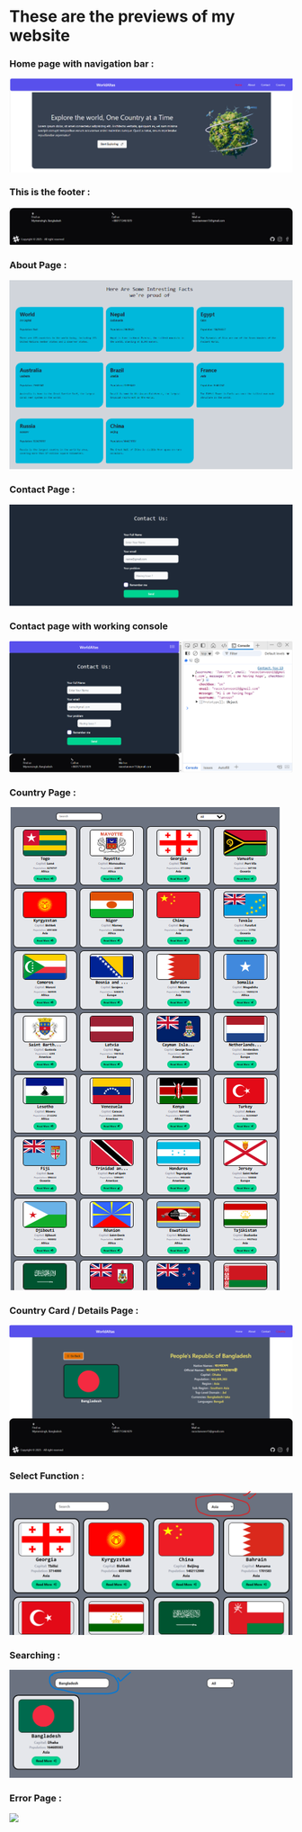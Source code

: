 <html>
<head>
<tittle><h1>These are the previews of my website</h1></tittle>
</head>
<body>
<h3>Home page with navigation bar :</h3>
<img src="./public/home.png"></br>
<h3>This is the footer :</h3>
<img src="./public/footer.png"></br>
<h3>About Page :</h3>
<img src="./public/about.png"></br>
<h3>Contact Page :</h3>
<img src="./public/contact.png"></br>
<h3>Contact page with working console </h3>
<img src="./public/contactWorking.png"></br>
<h3>Country Page :</h3>
<img src="./public/country.png"></br>
<h3>Country Card / Details Page :</h3>
<img src="./public/carddetails.png"></br>
<h3>Select Function :</h3>
<img src="./public/select.png"></br>
<h3>Searching :</h3>
<img src="./public/search.png"></br>
<h3>Error Page :</h3>
<img src="./public/error"></br>


</body>
</html>